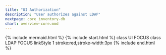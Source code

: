 ```yaml
---
title: "UI Authorization"
description: "User authorizes against LDAP"
nextpage: core_inventory-db
chart: overview-core.mmd
---
```

{% include mermaid.html %}
{% include start.html %}
  class UI FOCUS
  class LDAP FOCUS
  linkStyle 1 stroke:red,stroke-width:3px
{% include end.html %}
